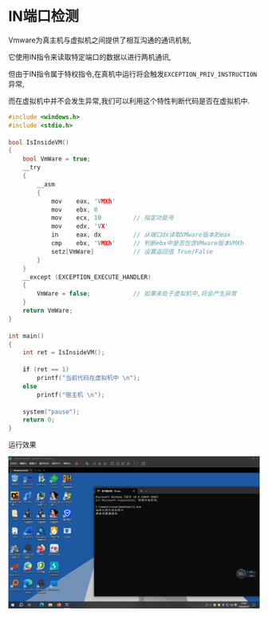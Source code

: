 # IN端口检测



Vmware为真主机与虚拟机之间提供了相互沟通的通讯机制,

它使用IN指令来读取特定端口的数据以进行两机通讯,

但由于IN指令属于特权指令,在真机中运行将会触发`EXCEPTION_PRIV_INSTRUCTION`异常,

而在虚拟机中并不会发生异常,我们可以利用这个特性判断代码是否在虚拟机中.



```c
#include <windows.h>
#include <stdio.h>

bool IsInsideVM()
{
	bool VmWare = true;
	__try
	{
		__asm
		{
			mov    eax, 'VMXh'
			mov    ebx, 0
			mov    ecx, 10         // 指定功能号
			mov    edx, 'VX'
			in     eax, dx         // 从端口dx读取VMware版本到eax
			cmp    ebx, 'VMXh'     // 判断ebx中是否包含VMware版本VMXh
			setz[VmWare]           // 设置返回值 True/False
		}
	}
	__except (EXCEPTION_EXECUTE_HANDLER)
	{
		VmWare = false;            // 如果未处于虚拟机中,将会产生异常
	}
	return VmWare;
}

int main()
{
	int ret = IsInsideVM();

	if (ret == 1)
		printf("当前代码在虚拟机中 \n");
	else
		printf("宿主机 \n");

	system("pause");
	return 0;
}
```



运行效果

![image-20230810210308531](img/image-20230810210308531.png)